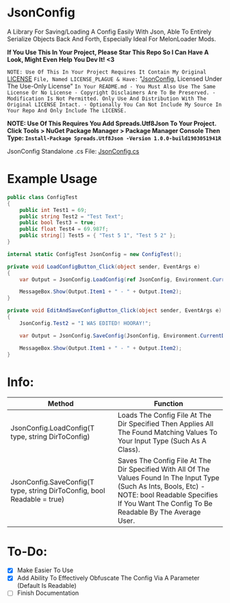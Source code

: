# JsonConfig
A Library For Saving/Loading A Config Easily With Json, Able To Entirely Serialize Objects Back And Forth, Especially Ideal For MelonLoader Mods.

**If You Use This In Your Project, Please Star This Repo So I Can Have A Look, Might Even Help You Dev It! <3**

`NOTE: Use Of This In Your Project Requires It Contain My Original` [LICENSE](https://github.com/OFWModz/JsonConfig/blob/main/LICENSE) `File, Named LICENSE_PLAGUE & Have:` "[JsonConfig](https://github.com/OFWModz/JsonConfig), Licensed Under The Use-Only License" `In Your README.md - You Must Also Use The Same License Or No License - Copyright Disclaimers Are To Be Preserved. - Modification Is Not Permitted. Only Use And Distribution With The Original LICENSE Intact. - Optionally You Can Not Include My Source In Your Repo And Only Include The LICENSE.`

**NOTE: Use Of This Requires You Add Spreads.Utf8Json To Your Project. Click Tools > NuGet Package Manager > Package Manager Console Then Type: `Install-Package Spreads.Utf8Json -Version 1.0.0-build1903051941R`**

JsonConfig Standalone .cs File: [JsonConfig.cs](https://github.com/OFWModz/JsonConfig/blob/main/JsonConfigTest/JsonConfigTest/Libraries/JsonConfig.cs)

# Example Usage
```csharp
public class ConfigTest
{
    public int Test1 = 69;
    public string Test2 = "Test Text";
    public bool Test3 = true;
    public float Test4 = 69.987f;
    public string[] Test5 = { "Test 5 1", "Test 5 2" };
}

internal static ConfigTest JsonConfig = new ConfigTest();

private void LoadConfigButton_Click(object sender, EventArgs e)
{
    var Output = JsonConfig.LoadConfig(ref JsonConfig, Environment.CurrentDirectory + "\\TestConfig.json");

    MessageBox.Show(Output.Item1 + " - " + Output.Item2);
}

private void EditAndSaveConfigButton_Click(object sender, EventArgs e)
{
    JsonConfig.Test2 = "I WAS EDITED! HOORAY!";

    var Output = JsonConfig.SaveConfig(JsonConfig, Environment.CurrentDirectory + "\\TestConfig.json");

    MessageBox.Show(Output.Item1 + " - " + Output.Item2);
}
```

# Info:
Method | Function
------------ | -------------
JsonConfig.LoadConfig<T>(T type, string DirToConfig) | Loads The Config File At The Dir Specified Then Applies All The Found Matching Values To Your Input Type (Such As A Class).
JsonConfig.SaveConfig<T>(T type, string DirToConfig, bool Readable = true) | Saves The Config File At The Dir Specified With All Of The Values Found In The Input Type (Such As Ints, Bools, Etc) - NOTE: bool Readable Specifies If You Want The Config To Be Readable By The Average User.

# To-Do:
- [x] Make Easier To Use
- [x] Add Ability To Effectively Obfuscate The Config Via A Parameter (Default Is Readable)
- [ ] Finish Documentation
